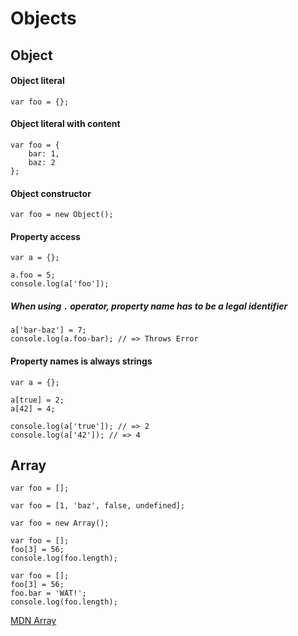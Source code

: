 # Objects

## Object

#### Object literal
```
var foo = {};
```

#### Object literal with content
```
var foo = {
	bar: 1,
	baz: 2
};
```

#### Object constructor
```
var foo = new Object();
```

#### Property access
```
var a = {};

a.foo = 5;
console.log(a['foo']);
```

##### When using `.` operator, property name has to be a *legal identifier*
```
a['bar-baz'] = 7;
console.log(a.foo-bar); // => Throws Error
```

#### Property names is always strings

```
var a = {};

a[true] = 2;
a[42] = 4;

console.log(a['true']); // => 2
console.log(a['42']); // => 4
```

## Array

```
var foo = [];
```

```
var foo = [1, 'baz', false, undefined];
```

```
var foo = new Array();
```

```
var foo = [];
foo[3] = 56;
console.log(foo.length);
```
```
var foo = [];
foo[3] = 56;
foo.bar = 'WAT!';
console.log(foo.length);
```
[MDN Array](https://developer.mozilla.org/en-US/docs/Web/JavaScript/Reference/Global_Objects/Array)
